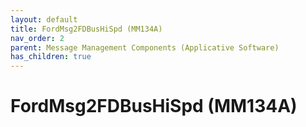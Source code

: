 ```yaml
---
layout: default
title: FordMsg2FDBusHiSpd (MM134A)
nav_order: 2
parent: Message Management Components (Applicative Software)
has_children: true
---
```

# FordMsg2FDBusHiSpd (MM134A)
